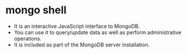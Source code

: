 # mongo shell
* It is an interactive JavaScript interface to MongoDB. 
* You can use it to query/update data as well as perform administrative operations.
* It is included as part of the MongoDB server installation.


